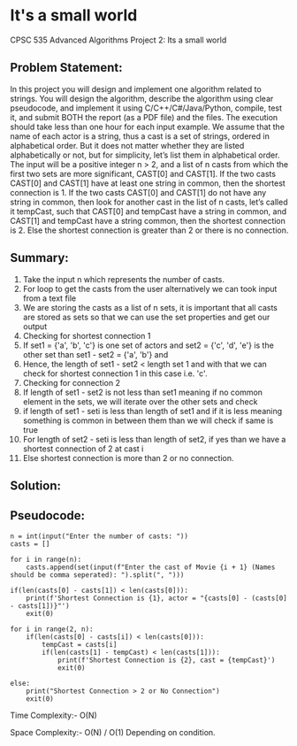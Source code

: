 # It's a small world

CPSC 535 Advanced Algorithms 
Project 2: Its a small world     
  
## Problem Statement:    
In this project you will design and implement one algorithm related to strings. You will design the algorithm, describe the algorithm using clear pseudocode, and implement it using C/C++/C#/Java/Python, compile, test it, and submit BOTH the report (as a PDF file) and the files. The execution should take less than one hour for each input example.
We assume that the name of each actor is a string, thus a cast is a set of strings, ordered in alphabetical order. But it does not matter whether they are listed alphabetically or not, but for simplicity, let’s list them in alphabetical order. 
The input will be a positive integer n > 2, and a list of n casts from which the first two sets are more significant, CAST[0] and CAST[1]. If the two casts CAST[0] and CAST[1] have at least one string in common, then the shortest connection is 1. If the two casts CAST[0] and CAST[1] do not have any string in common, then look for another cast in the list of n casts, let’s called it tempCast, such that CAST[0] and tempCast have a string in common, and CAST[1] and tempCast have a string common, then the shortest connection is 2. Else the shortest connection is greater than 2 or there is no connection.

## Summary:
1.	Take the input n which represents the number of casts. 
2.	For loop to get the casts from the user alternatively we can took input from a text file
3.	We are storing the casts as a list of n sets, it is important that all casts are stored as sets so that we can use the set properties and get our output
4.	Checking for shortest connection 1
5.	If set1 = {'a', 'b', 'c'} is one set of actors and set2 = {'c', 'd', 'e'} is the other set than set1 - set2 = {'a', 'b'} and 
6.	 Hence, the length of set1 - set2 < length set 1 and with that we can check for shortest connection 1 in this case i.e. 'c'.
7.	Checking for connection 2 
8.	If length of set1 - set2 is not less than set1 meaning if no common element in the sets, we will iterate over the other sets and check
9.	if length of set1 - seti is less than length of set1 and if it is less meaning something is common in between them than we will check if same is true 
10.	For length of set2 - seti is less than length of set2, if yes than we have a shortest connection of 2 at cast i 
11.	Else shortest connection is more than 2 or no connection.

## Solution:

## Pseudocode:

```
n = int(input("Enter the number of casts: ")) 
casts = [] 

for i in range(n):
    casts.append(set(input(f"Enter the cast of Movie {i + 1} (Names should be comma seperated): ").split(", ")))

if(len(casts[0] - casts[1]) < len(casts[0])):
    print(f'Shortest Connection is {1}, actor = "{casts[0] - (casts[0] - casts[1])}"')    
    exit(0)

for i in range(2, n):
    if(len(casts[0] - casts[i]) < len(casts[0])):    
        tempCast = casts[i]        
        if(len(casts[1] - tempCast) < len(casts[1])):        
            print(f'Shortest Connection is {2}, cast = {tempCast}')            
            exit(0)
            
else:
    print("Shortest Connection > 2 or No Connection")
    exit(0)
```

Time Complexity:- O(N)

Space Complexity:- O(N) / O(1) Depending on condition.
 

